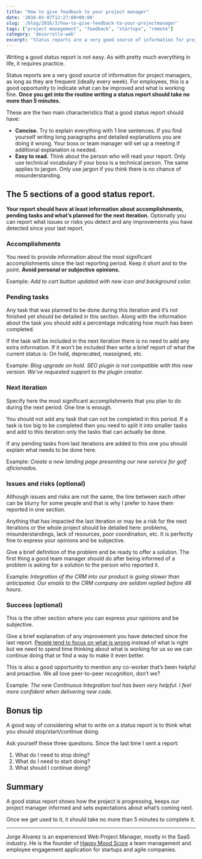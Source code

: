 ```yaml
---
title: "How to give feedback to your project manager"
date: '2016-03-07T12:27:00+00:00'
slug: '/blog/2016/3/how-to-give-feedback-to-your-projectmanager'
tags: ["project management", "feedback", "startups", "remote"]
category: 'desarrollo-web'
excerpt: "Status reports are a very good source of information for project managers, as long as they are frequent (ideally every week). For employees, this is a good opportunity to indicate what can be improved and what is working fine. **Once you get into the routine writing a status report should take no more than 5 minutes.**"
---
```

Writing a good status report is not easy. As with pretty much everything in life, it requires practice.

Status reports are a very good source of information for project managers, as long as they are frequent (ideally every week). For employees, this is a good opportunity to indicate what can be improved and what is working fine. **Once you get into the routine writing a status report should take no more than 5 minutes.**

These are the two main characteristics that a good status report should have:

- **Concise.** Try to explain everything with 1 line sentences. If you find yourself writing long paragraphs and detailed explanations you are doing it wrong. Your boss or team manager will set up a meeting if additional explanation is needed.
- **Easy to read.** Think about the person who will read your report. Only use technical vocabulary if your boss is a technical person. The same applies to jargon. Only use jargon if you think there is no chance of misunderstanding.

## The 5 sections of a good status report.

**Your report should have at least information about accomplishments, pending tasks and what’s planned for the next iteration.** Optionally you can report what issues or risks you detect and any improvements you have detected since your last report.

### Accomplishments

You need to provide information about the most significant accomplishments since the last reporting period. Keep it short and to the point. **Avoid personal or subjective opinions.**

Example: _Add to cart button updated with new icon and background color._

### Pending tasks

Any task that was planned to be done during this iteration and it’s not finished yet should be detailed in this section. Along with the information about the task you should add a percentage indicating how much has been completed.

If the task will be included in the next iteration there is no need to add any extra information. If it won’t be included then write a brief report of what the current status is: On hold, deprecated, reassigned, etc.

Example: _Blog upgrade on hold. SEO plugin is not compatible with this new version. We’ve requested support to the plugin creator._

### Next iteration

Specify here the most significant accomplishments that you plan to do during the next period. One line is enough.

You should not add any task that can not be completed in this period. If a task is too big to be completed then you need to split it into smaller tasks and add to this iteration only the tasks that can actually be done.

If any pending tasks from last iterations are added to this one you should explain what needs to be done here.

Example: _Create a new landing page presenting our new service for golf aficionados._

### Issues and risks (optional)

Although issues and risks are not the same, the line between each other can be blurry for some people and that is why I prefer to have them reported in one section.

Anything that has impacted the last iteration or may be a risk for the next iterations or the whole project should be detailed here: problems, misunderstandings, lack of resources, poor coordination, etc. It is perfectly fine to express your opinions and be subjective.

Give a brief definition of the problem and be ready to offer a solution. The first thing a good team manager should do after being informed of a problem is asking for a solution to the person who reported it.

Example: _Integration of the CRM into our product is going slower than anticipated. Our emails to the CRM company are seldom replied before 48 hours._

### Success (optional)

This is the other section where you can express your opinions and be subjective.

Give a brief explanation of any improvement you have detected since the last report. [People tend to focus on what is wrong](http://www.nytimes.com/2012/03/24/your-money/why-people-remember-negative-events-more-than-positive-ones.html?_r=0) instead of what is right but we need to spend time thinking about what is working for us so we can continue doing that or find a way to make it even better.

This is also a good opportunity to mention any co-worker that’s been helpful and proactive. We all love peer-to-peer recognition, don’t we?

Example: _The new Continuous Integration tool has been very helpful. I feel more confident when delivering new code._

## Bonus tip

A good way of considering what to write on a status report is to think what you should stop/start/continue doing.

Ask yourself these three questions. Since the last time I sent a report:

1. What do I need to stop doing?
2. What do I need to start doing?
3. What should I continue doing?

## Summary

A good status report shows how the project is progressing, keeps our project manager informed and sets expectations about what’s coming next.

Once we get used to it, it should take no more than 5 minutes to complete it.

-----

Jorge Alvarez is an experienced Web Project Manager, mostly in the SaaS industry. He is the founder of [Happy Mood Score](https://blog.happymoodscore.com/how-to-write-a-status-report-to-your-project-manager-d1188b8cc2fe?utm_source=medium&utm_medium=footer&utm_campaign=status-report#.bax331cji) a team management and employee engagement application for startups and agile companies.

